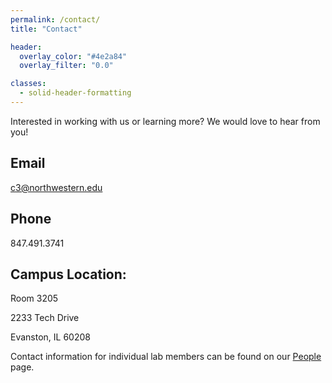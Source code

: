 ```yaml
---
permalink: /contact/
title: "Contact"

header:
  overlay_color: "#4e2a84"
  overlay_filter: "0.0"

classes:
  - solid-header-formatting
---
```


Interested in working with us or learning more?  We would love to hear from you!

## Email

c3@northwestern.edu
## Phone

847.491.3741

## Campus Location:
Room 3205

2233 Tech Drive

Evanston, IL 60208

 
Contact information for individual lab members can be found on our [People](/people/) page.
